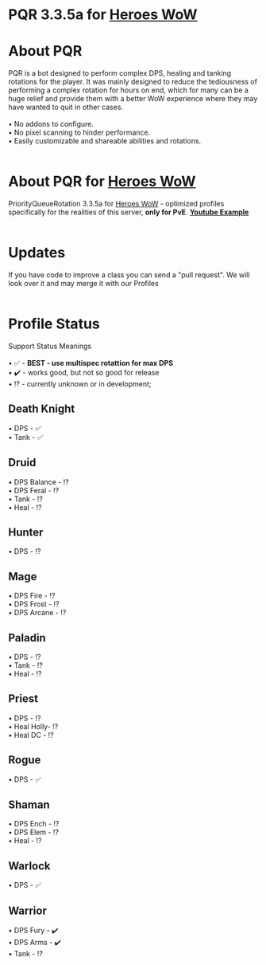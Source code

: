 # PQR 3.3.5a for [Heroes WoW](https://heroes-wow.com/wotlk/index.php?page=register&raf=f5665b13f04b02826bc3a9723d13129898068c37)
# About PQR
PQR is a bot designed to perform complex DPS, healing and tanking rotations for the player. It was mainly designed to reduce the tediousness of performing a complex rotation for hours on end, which for many can be a huge relief and provide them with a better WoW experience where they may have wanted to quit in other cases.
<br>
<br>• No addons to configure.
<br>• No pixel scanning to hinder performance.
<br>• Easily customizable and shareable abilities and rotations.
<br>
<br>
# About PQR for [Heroes WoW](https://heroes-wow.com/wotlk/index.php?page=register&raf=f5665b13f04b02826bc3a9723d13129898068c37)
PriorityQueueRotation 3.3.5a for [Heroes WoW](https://heroes-wow.com/wotlk/index.php?page=register&raf=f5665b13f04b02826bc3a9723d13129898068c37) - optimized profiles specifically for the realities of this server, **only for PvE**.
**[Youtube Example](https://youtu.be/BoO4OjCa5e8)**
<br>
<br>
# Updates
If you have code to improve a class you can send a "pull request". We will look over it and may merge it with our Profiles
<br>
<br>
# Profile Status
Support Status Meanings
<br>
<br>• ✅ - **BEST - use multispec rotattion for max DPS**
<br>• ✔️ - works good, but not so good for release
<br>• ⁉️ - currently unknown or in development;

## Death Knight
• DPS - ✅
<br>• Tank - ✅
## Druid
• DPS Balance - ⁉️
<br>• DPS Feral - ⁉️
<br>• Tank - ⁉️
<br>• Heal - ⁉️
## Hunter
• DPS - ⁉️
## Mage
• DPS Fire - ⁉️
<br>• DPS Frost - ⁉️
<br>• DPS Arcane - ⁉️
## Paladin
• DPS - ⁉️
<br>• Tank - ⁉️
<br>• Heal - ⁉️
## Priest
• DPS - ⁉️
<br>• Heal Holly- ⁉️
<br>• Heal DC - ⁉️
## Rogue
• DPS - ✅
## Shaman
• DPS Ench - ⁉️ 
<br>• DPS Elem - ⁉️
<br>• Heal - ⁉️
## Warlock
• DPS - ✅
## Warrior
• DPS Fury - ✔️
<br>• DPS Arms - ✔️
<br>• Tank - ⁉️
